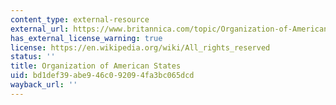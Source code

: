 ```yaml
---
content_type: external-resource
external_url: https://www.britannica.com/topic/Organization-of-American-States
has_external_license_warning: true
license: https://en.wikipedia.org/wiki/All_rights_reserved
status: ''
title: Organization of American States
uid: bd1def39-abe9-46c0-9209-4fa3bc065dcd
wayback_url: ''
---
```

